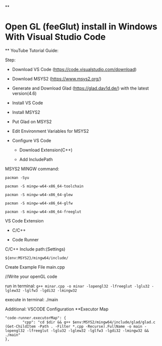 **

# Open GL (feeGlut) install in Windows With Visual Studio Code

**
YouTube Tutorial Guide: 

Step:

- Download VS Code (https://code.visualstudio.com/download)

- Download MSYS2 (https://www.msys2.org/)

- Generate and Download Glad (https://glad.dav1d.de/) with the latest version(4.6)

- Install VS Code

- Install MSYS2

- Put Glad on MSYS2

- Edit Environment Variables for MSYS2

- Configure VS Code

  - Download Extension(C++)

  - Add IncludePath

MSYS2 MINGW command:

    pacman -Syu
    
    pacman -S mingw-w64-x86_64-toolchain
    
    pacman -S mingw-w64-x86_64-glew
    
    pacman -S mingw-w64-x86_64-glfw
    
    pacman -S mingw-w64-x86_64-freeglut



VS Code Extension

- C/C++

- Code Runner





C/C++ Include path:(Settings)

    ${env:MSYS2}/mingw64/include/



Create Example File main.cpp

//Write your openGL code



run in terminal: `g++ minar.cpp -o minar -lopengl32 -lfreeglut -lglu32 -lglew32 -lglfw3 -lgdi32 -lmingw32`

execute in terminal: ./main


Additional: 
VSCODE Configuration
**Executor Map

    "code-runner.executorMap": {
            "cpp": "cd $dir && g++ $env:MSYS2/mingw64/include/glad/glad.c (Get-ChildItem -Path . -Filter *.cpp -Recurse).FullName -o main -lopengl32 -lfreeglut -lglu32 -lglew32 -lglfw3 -lgdi32 -lmingw32 && ./main"
    },
